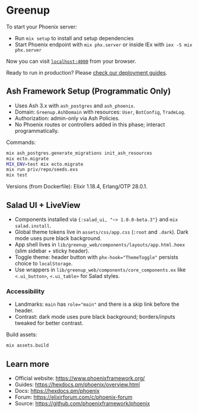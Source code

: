 # Greenup

To start your Phoenix server:

  * Run `mix setup` to install and setup dependencies
  * Start Phoenix endpoint with `mix phx.server` or inside IEx with `iex -S mix phx.server`

Now you can visit [`localhost:4000`](http://localhost:4000) from your browser.

Ready to run in production? Please [check our deployment guides](https://hexdocs.pm/phoenix/deployment.html).

## Ash Framework Setup (Programmatic Only)

- Uses Ash 3.x with `ash_postgres` and `ash_phoenix`.
- Domain: `Greenup.AshDomain` with resources: `User`, `BotConfig`, `TradeLog`.
- Authorization: admin-only via Ash Policies.
- No Phoenix routes or controllers added in this phase; interact programmatically.

Commands:

```bash
mix ash_postgres.generate_migrations init_ash_resources
mix ecto.migrate
MIX_ENV=test mix ecto.migrate
mix run priv/repo/seeds.exs
mix test
```

Versions (from Dockerfile): Elixir 1.18.4, Erlang/OTP 28.0.1.

## Salad UI + LiveView

- Components installed via `{:salad_ui, "~> 1.0.0-beta.3"}` and `mix salad.install`.
- Global theme tokens live in `assets/css/app.css` (`:root` and `.dark`). Dark mode uses pure black background.
- App shell lives in `lib/greenup_web/components/layouts/app.html.heex` (slim sidebar + sticky header).
- Toggle theme: header button with `phx-hook="ThemeToggle"` persists choice to `localStorage`.
- Use wrappers in `lib/greenup_web/components/core_components.ex` like `<.ui_button>`, `<.ui_table>` for Salad styles.

### Accessibility

- Landmarks: `main` has `role="main"` and there is a skip link before the header.
- Contrast: dark mode uses pure black background; borders/inputs tweaked for better contrast.

Build assets:

```bash
mix assets.build
```

## Learn more

  * Official website: https://www.phoenixframework.org/
  * Guides: https://hexdocs.pm/phoenix/overview.html
  * Docs: https://hexdocs.pm/phoenix
  * Forum: https://elixirforum.com/c/phoenix-forum
  * Source: https://github.com/phoenixframework/phoenix
